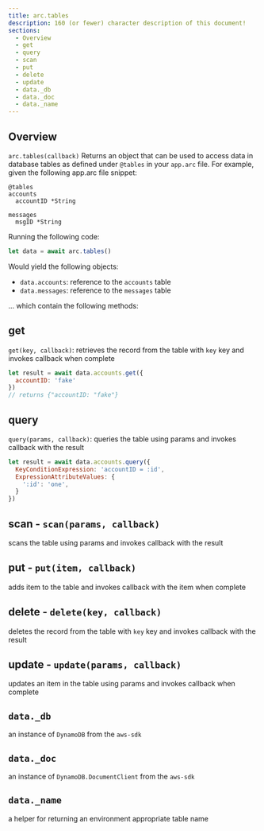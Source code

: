 ```yaml
---
title: arc.tables
description: 160 (or fewer) character description of this document!
sections:
  - Overview
  - get
  - query
  - scan
  - put
  - delete
  - update
  - data._db
  - data._doc
  - data._name
---
```


## Overview

`arc.tables(callback)`
Returns an object that can be used to access data in database tables as defined under `@tables` in your `app.arc` file. For example, given the following app.arc file snippet:
```
@tables
accounts
  accountID *String

messages
  msgID *String
```
Running the following code:

```js
let data = await arc.tables()
```
Would yield the following objects: 
- `data.accounts`: reference to the `accounts` table
- `data.messages`: reference to the `messages` table

... which contain the following methods:


## get

`get(key, callback)`: retrieves the record from the table with `key` key and invokes callback when complete

```js
let result = await data.accounts.get({
  accountID: 'fake'
})
// returns {"accountID: "fake"}
```

## query

`query(params, callback)`: queries the table using params and invokes callback with the result

```js
let result = await data.accounts.query({
  KeyConditionExpression: 'accountID = :id',
  ExpressionAttributeValues: {
    ':id': 'one',
  }
})
```

## scan - `scan(params, callback)`

scans the table using params and invokes callback with the result


## put - `put(item, callback)`

adds item to the table and invokes callback with the item when complete


## delete - `delete(key, callback)`

deletes the record from the table with `key` key and invokes callback with the result


## update - `update(params, callback)`

updates an item in the table using params and invokes callback when complete


## `data._db`
an instance of `DynamoDB` from the `aws-sdk`

## `data._doc`
an instance of `DynamoDB.DocumentClient` from the `aws-sdk`

## `data._name`
a helper for returning an environment appropriate table name

